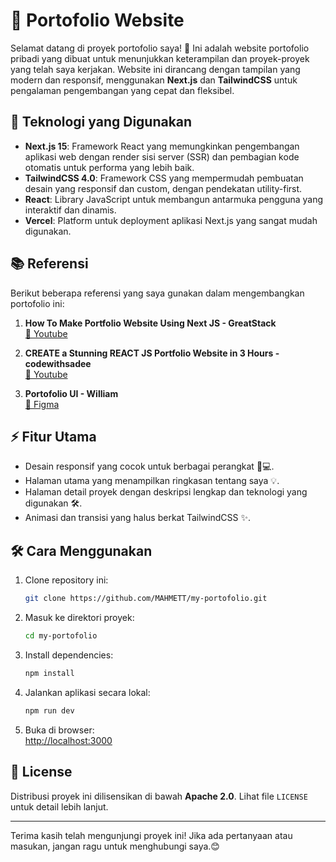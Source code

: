 # 🚀 Portofolio Website

Selamat datang di proyek portofolio saya! 🎉 Ini adalah website portofolio pribadi yang dibuat untuk menunjukkan keterampilan dan proyek-proyek yang telah saya kerjakan. Website ini dirancang dengan tampilan yang modern dan responsif, menggunakan **Next.js** dan **TailwindCSS** untuk pengalaman pengembangan yang cepat dan fleksibel.

## 🔧 Teknologi yang Digunakan

- **Next.js 15**: Framework React yang memungkinkan pengembangan aplikasi web dengan render sisi server (SSR) dan pembagian kode otomatis untuk performa yang lebih baik.
- **TailwindCSS 4.0**: Framework CSS yang mempermudah pembuatan desain yang responsif dan custom, dengan pendekatan utility-first.
- **React**: Library JavaScript untuk membangun antarmuka pengguna yang interaktif dan dinamis.
- **Vercel**: Platform untuk deployment aplikasi Next.js yang sangat mudah digunakan.

## 📚 Referensi

Berikut beberapa referensi yang saya gunakan dalam mengembangkan portofolio ini:

1. **How To Make Portfolio Website Using Next JS - GreatStack**  
   [🎥 Youtube](https://youtu.be/Y2kGqbzvAn4?si=HlwlqmvoHFamHXwr)
2. **CREATE a Stunning REACT JS Portfolio Website in 3 Hours - codewithsadee**  
   [🎥 Youtube](https://youtu.be/k3JMkRwd_Nw?si=XBXDNXddxOB3oqV_)

3. **Portofolio UI - William**  
   [🎨 Figma](https://www.figma.com/design/5vdw0MKHh7cp21h3F3UTry/Portfolio-UI---William)

## ⚡ Fitur Utama

- Desain responsif yang cocok untuk berbagai perangkat 📱💻.
- Halaman utama yang menampilkan ringkasan tentang saya 💡.
- Halaman detail proyek dengan deskripsi lengkap dan teknologi yang digunakan 🛠️.
- Animasi dan transisi yang halus berkat TailwindCSS ✨.

## 🛠️ Cara Menggunakan

1. Clone repository ini:

   ```bash
   git clone https://github.com/MAHMETT/my-portofolio.git
   ```

2. Masuk ke direktori proyek:

   ```bash
   cd my-portofolio
   ```

3. Install dependencies:

   ```bash
   npm install
   ```

4. Jalankan aplikasi secara lokal:

   ```bash
   npm run dev
   ```

5. Buka di browser:  
   [http://localhost:3000](http://localhost:3000)

## 📄 License

Distribusi proyek ini dilisensikan di bawah **Apache 2.0**. Lihat file `LICENSE` untuk detail lebih lanjut.

---

Terima kasih telah mengunjungi proyek ini! Jika ada pertanyaan atau masukan, jangan ragu untuk menghubungi saya.😊
